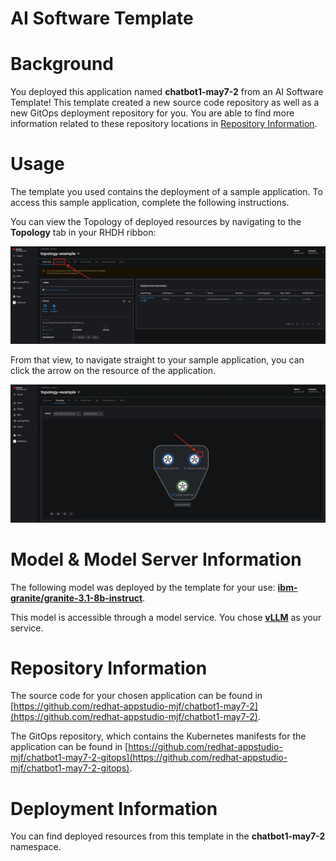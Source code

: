 # AI Software Template

# Background

You deployed this application named **chatbot1-may7-2** from an AI Software Template! This template created a new source code repository as well as a new GitOps deployment repository for you. You are able to find more information related to these repository locations in [Repository Information](#repository-information).

# Usage

The template you used contains the deployment of a sample application. To access this sample application, complete the following instructions.

You can view the Topology of deployed resources by navigating to the **Topology** tab in your RHDH ribbon:

![Topology Ribbon](./images/topology-ribbon.png)

From that view, to navigate straight to your sample application, you can click the arrow on the resource of the application.

![Topology View Application Link](./images/topology-app-link.png)

# Model & Model Server Information
The following model was deployed by the template for your use: **[ibm-granite/granite-3.1-8b-instruct](https://huggingface.co/ibm-granite/granite-3.1-8b-instruct)**.

This model is accessible through a model service. You chose **[vLLM]( https://github.com/rh-aiservices-bu/llm-on-openshift/tree/main/llm-servers/vllm/gpu)** as your service.

# Repository Information

The source code for your chosen application can be found in [https://github.com/redhat-appstudio-mjf/chatbot1-may7-2](https://github.com/redhat-appstudio-mjf/chatbot1-may7-2).

The GitOps repository, which contains the Kubernetes manifests for the application can be found in 
[https://github.com/redhat-appstudio-mjf/chatbot1-may7-2-gitops](https://github.com/redhat-appstudio-mjf/chatbot1-may7-2-gitops). 

# Deployment Information

You can find deployed resources from this template in the **chatbot1-may7-2** namespace.

